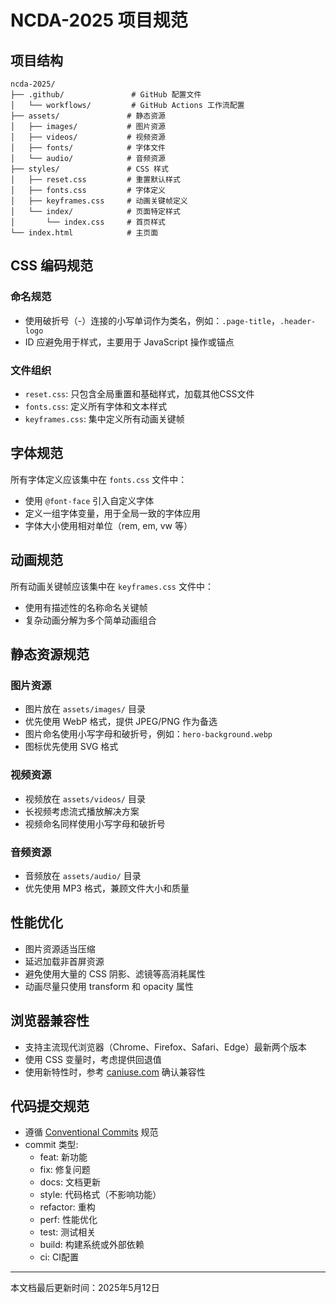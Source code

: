 # NCDA-2025 项目规范

## 项目结构

```
ncda-2025/
├── .github/               # GitHub 配置文件
│   └── workflows/         # GitHub Actions 工作流配置
├── assets/               # 静态资源
│   ├── images/           # 图片资源
│   ├── videos/           # 视频资源
│   ├── fonts/            # 字体文件
│   └── audio/            # 音频资源
├── styles/               # CSS 样式
│   ├── reset.css         # 重置默认样式
│   ├── fonts.css         # 字体定义
│   ├── keyframes.css     # 动画关键帧定义
│   └── index/            # 页面特定样式
│       └── index.css     # 首页样式
└── index.html            # 主页面
```

## CSS 编码规范

### 命名规范

- 使用破折号（-）连接的小写单词作为类名，例如：`.page-title`，`.header-logo`
- ID 应避免用于样式，主要用于 JavaScript 操作或锚点

### 文件组织

- `reset.css`: 只包含全局重置和基础样式，加载其他CSS文件
- `fonts.css`: 定义所有字体和文本样式
- `keyframes.css`: 集中定义所有动画关键帧

## 字体规范

所有字体定义应该集中在 `fonts.css` 文件中：

- 使用 `@font-face` 引入自定义字体
- 定义一组字体变量，用于全局一致的字体应用
- 字体大小使用相对单位（rem, em, vw 等）

## 动画规范

所有动画关键帧应该集中在 `keyframes.css` 文件中：

- 使用有描述性的名称命名关键帧
- 复杂动画分解为多个简单动画组合

## 静态资源规范

### 图片资源

- 图片放在 `assets/images/` 目录
- 优先使用 WebP 格式，提供 JPEG/PNG 作为备选
- 图片命名使用小写字母和破折号，例如：`hero-background.webp`
- 图标优先使用 SVG 格式

### 视频资源

- 视频放在 `assets/videos/` 目录
- 长视频考虑流式播放解决方案
- 视频命名同样使用小写字母和破折号

### 音频资源

- 音频放在 `assets/audio/` 目录
- 优先使用 MP3 格式，兼顾文件大小和质量

## 性能优化

- 图片资源适当压缩
- 延迟加载非首屏资源
- 避免使用大量的 CSS 阴影、滤镜等高消耗属性
- 动画尽量只使用 transform 和 opacity 属性

## 浏览器兼容性

- 支持主流现代浏览器（Chrome、Firefox、Safari、Edge）最新两个版本
- 使用 CSS 变量时，考虑提供回退值
- 使用新特性时，参考 [caniuse.com](https://caniuse.com/) 确认兼容性

## 代码提交规范

- 遵循 [Conventional Commits](https://www.conventionalcommits.org/) 规范
- commit 类型:
  - feat: 新功能
  - fix: 修复问题
  - docs: 文档更新
  - style: 代码格式（不影响功能）
  - refactor: 重构
  - perf: 性能优化
  - test: 测试相关
  - build: 构建系统或外部依赖
  - ci: CI配置

---

本文档最后更新时间：2025年5月12日